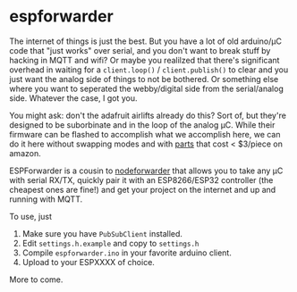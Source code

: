 # espforwarder

The internet of things is just the best. But you have a lot of old arduino/µC code that "just works" over serial, and you don't want to break stuff by hacking in MQTT and wifi? Or maybe you realilzed that there's significant overhead in waiting for a `client.loop()` / `client.publish()` to clear and you just want the analog side of things to not be bothered. Or something else where you want to seperated the webby/digital side from the serial/analog side. Whatever the case, I got you.

You might ask: don't the adafruit airlifts already do this? Sort of, but they're designed to be suborbinate and in the loop of the analog µC. While their firmware can be flashed to accomplish what we accomplish here, we can do it here without swapping modes and with [parts](https://www.amazon.com/HiLetgo-Wireless-Transceiver-Development-Compatible/dp/B010N1ROQS/) that cost < $3/piece on amazon.

ESPForwarder is a cousin to [nodeforwarder](https://github.com/dansteingart/nodeforwarder) that allows you to take any µC with serial RX/TX, quickly pair it with an ESP8266/ESP32 controller (the cheapest ones are fine!) and get your project on the internet and up and running with MQTT.

To use, just
1. Make sure you have `PubSubClient` installed.
2. Edit `settings.h.example` and copy to `settings.h`
3. Compile `espforwarder.ino` in your favorite arduino client.
4. Upload to your ESPXXXX of choice.


More to come.
